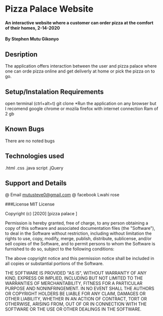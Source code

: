 # Pizza Palace Website 
####   An interactive website where a customer can order pizza at the comfort of their homes, 2-14-2020
#### By Stephen Mutu Gikonyo

## Desription
The application offers interaction between the user and pizza palace where one can orde pizza online and get deliverly at home or pick the pizza on to go.

## Setup/Instalation Requirements 
open terminal (ctrl+alt+t)
git clone 
*Run the application on any browser but I recomend google chrome or mozila firefox with internet connection
Ram of 2 gb

## Known Bugs 
There are no noted bugs 

## Technologies used 
.html
.css
.java script
.jQuery

## Support and Details 
@ Email mutusteve0@gmail.com
@ facebook Lwahi rose

###License
MIT License

Copyright (c) [2020] [pizza palace ]

Permission is hereby granted, free of charge, to any person obtaining a copy
of this software and associated documentation files (the "Software"), to deal
in the Software without restriction, including without limitation the rights
to use, copy, modify, merge, publish, distribute, sublicense, and/or sell
copies of the Software, and to permit persons to whom the Software is
furnished to do so, subject to the following conditions:

The above copyright notice and this permission notice shall be included in all
copies or substantial portions of the Software.

THE SOFTWARE IS PROVIDED "AS IS", WITHOUT WARRANTY OF ANY KIND, EXPRESS OR
IMPLIED, INCLUDING BUT NOT LIMITED TO THE WARRANTIES OF MERCHANTABILITY,
FITNESS FOR A PARTICULAR PURPOSE AND NONINFRINGEMENT. IN NO EVENT SHALL THE
AUTHORS OR COPYRIGHT HOLDERS BE LIABLE FOR ANY CLAIM, DAMAGES OR OTHER
LIABILITY, WHETHER IN AN ACTION OF CONTRACT, TORT OR OTHERWISE, ARISING FROM,
OUT OF OR IN CONNECTION WITH THE SOFTWARE OR THE USE OR OTHER DEALINGS IN THE
SOFTWARE.